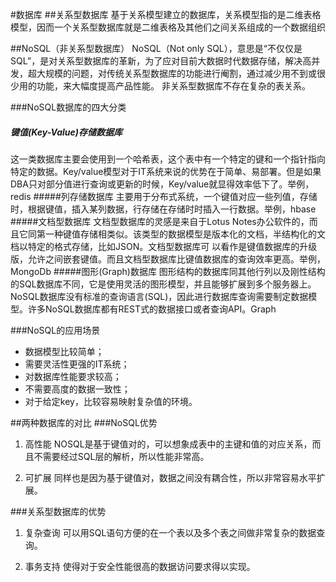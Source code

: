 #数据库
##关系型数据库
基于关系模型建立的数据库，关系模型指的是二维表格模型，因而一个关系型数据库就是二维表格及其他们之间关系组成的一个数据组织

##NoSQL（非关系型数据库）
NoSQL（Not only SQL），意思是“不仅仅是SQL”，是对关系型数据库的革新，为了应对目前大数据时代数据存储，解决高并发，超大规模的问题，对传统关系型数据库的功能进行阉割，通过减少用不到或很少用的功能，来大幅度提高产品性能。
非关系型数据库不存在复杂的表关系。

###NoSQL数据库的四大分类
##### 键值(Key-Value)存储数据库
这一类数据库主要会使用到一个哈希表，这个表中有一个特定的键和一个指针指向特定的数据。Key/value模型对于IT系统来说的优势在于简单、易部署。但是如果DBA只对部分值进行查询或更新的时候，Key/value就显得效率低下了。举例，redis
#####列存储数据库
主要用于分布式系统，一个键值对应一些列值，存储时，根据键值，插入某列数据，行存储在存储时时插入一行数据。举例，hbase
#####文档型数据库
文档型数据库的灵感是来自于Lotus Notes办公软件的，而且它同第一种键值存储相类似。该类型的数据模型是版本化的文档，半结构化的文档以特定的格式存储，比如JSON。文档型数据库可 以看作是键值数据库的升级版，允许之间嵌套键值。而且文档型数据库比键值数据库的查询效率更高。举例，MongoDb
#####图形(Graph)数据库
图形结构的数据库同其他行列以及刚性结构的SQL数据库不同，它是使用灵活的图形模型，并且能够扩展到多个服务器上。NoSQL数据库没有标准的查询语言(SQL)，因此进行数据库查询需要制定数据模型。许多NoSQL数据库都有REST式的数据接口或者查询API。Graph

###NoSQL的应用场景
- 数据模型比较简单；
- 需要灵活性更强的IT系统；
- 对数据库性能要求较高；
- 不需要高度的数据一致性；
- 对于给定key，比较容易映射复杂值的环境。

##两种数据库的对比
###NoSQL优势
1. 高性能
NOSQL是基于键值对的，可以想象成表中的主键和值的对应关系，而且不需要经过SQL层的解析，所以性能非常高。

2. 可扩展
同样也是因为基于键值对，数据之间没有耦合性，所以非常容易水平扩展。

###关系型数据库的优势
1. 复杂查询
可以用SQL语句方便的在一个表以及多个表之间做非常复杂的数据查询。

2. 事务支持
使得对于安全性能很高的数据访问要求得以实现。